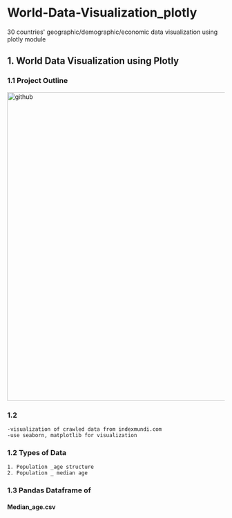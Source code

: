 # World-Data-Visualization_plotly
30 countries' geographic/demographic/economic data visualization using plotly module  

## 1. World Data Visualization using Plotly 

### 1.1 Project Outline 
<div>
  <img width="714" alt="github" src="https://user-images.githubusercontent.com/48209176/59555069-117b7900-8fe8-11e9-91d5-6c205cb8247a.PNG">
</div>

### 1.2 
```
-visualization of crawled data from indexmundi.com
-use seaborn, matplotlib for visualization 
```
### 1.2 Types of Data
```
1. Population _age structure
2. Population _ median age

```
### 1.3 Pandas Dataframe of 
#### Median_age.csv 




